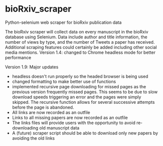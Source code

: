 # bioRxiv_scraper
Python-selenium web scraper for bioRxiv publication data

The bioRxiv scraper will collect data on every manuscript in the bioRxiv database using Selenium. Data include author and title information, the number of views by type, and the number of Tweets a paper has received. Additional scraping features could certainly be added including other social media mentions. 
Version 1.4: changed to Chrome headless mode for better performance

Version 1.9: Major updates
- headless doesn't run properly so the headed browser is being used
- changed formatting to make better use of functions
- implemented recursive page downloading for missed pages as the previous version frequently missed pages. This seems to be due to slow download speeds triggering an error and the pages were simply skipped. The recursive function allows for several successive attempts before the page is abandoned.
- All links are now recorded as an outfile
- Links to all missing papers are now recorded as an outfile
- The links files will provide users with the opportunity to avoid re-downloading old manuscript data
- A (future) scraper script should be able to download only new papers by avoiding the old links